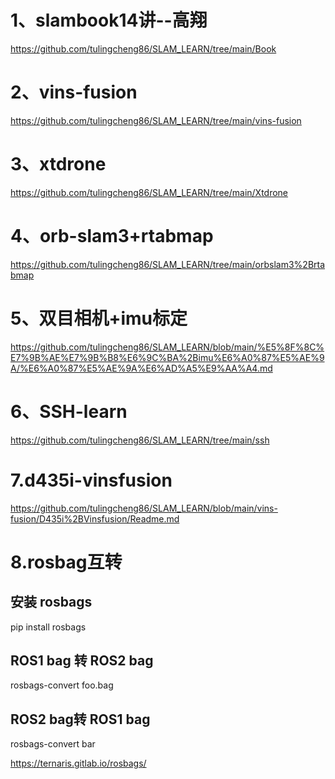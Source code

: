 # **1、slambook14讲--高翔**

https://github.com/tulingcheng86/SLAM_LEARN/tree/main/Book

# **2、vins-fusion**

https://github.com/tulingcheng86/SLAM_LEARN/tree/main/vins-fusion

# **3、xtdrone**

https://github.com/tulingcheng86/SLAM_LEARN/tree/main/Xtdrone

# **4、orb-slam3+rtabmap**   

https://github.com/tulingcheng86/SLAM_LEARN/tree/main/orbslam3%2Brtabmap

# **5、双目相机+imu标定** 

https://github.com/tulingcheng86/SLAM_LEARN/blob/main/%E5%8F%8C%E7%9B%AE%E7%9B%B8%E6%9C%BA%2Bimu%E6%A0%87%E5%AE%9A/%E6%A0%87%E5%AE%9A%E6%AD%A5%E9%AA%A4.md

# **6、SSH-learn** 

https://github.com/tulingcheng86/SLAM_LEARN/tree/main/ssh

# **7.d435i-vinsfusion**

https://github.com/tulingcheng86/SLAM_LEARN/blob/main/vins-fusion/D435i%2BVinsfusion/Readme.md

# **8.rosbag互转**

## 安装 rosbags

pip install rosbags

## ROS1 bag 转 ROS2 bag

rosbags-convert foo.bag

## ROS2 bag转 ROS1 bag

rosbags-convert bar

https://ternaris.gitlab.io/rosbags/
